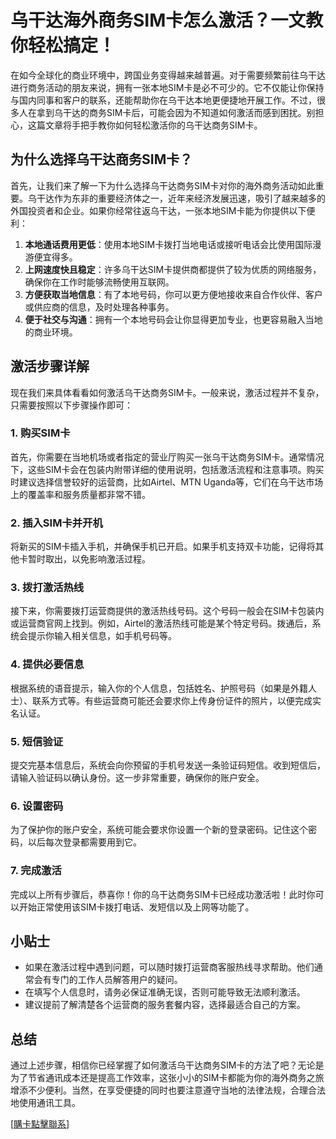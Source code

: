 # 乌干达海外商务SIM卡怎么激活？一文教你轻松搞定！

在如今全球化的商业环境中，跨国业务变得越来越普遍。对于需要频繁前往乌干达进行商务活动的朋友来说，拥有一张本地SIM卡是必不可少的。它不仅能让你保持与国内同事和客户的联系，还能帮助你在乌干达本地更便捷地开展工作。不过，很多人在拿到乌干达的商务SIM卡后，可能会因为不知道如何激活而感到困扰。别担心，这篇文章将手把手教你如何轻松激活你的乌干达商务SIM卡。

## 为什么选择乌干达商务SIM卡？

首先，让我们来了解一下为什么选择乌干达商务SIM卡对你的海外商务活动如此重要。乌干达作为东非的重要经济体之一，近年来经济发展迅速，吸引了越来越多的外国投资者和企业。如果你经常往返乌干达，一张本地SIM卡能为你提供以下便利：

1. **本地通话费用更低**：使用本地SIM卡拨打当地电话或接听电话会比使用国际漫游便宜得多。
2. **上网速度快且稳定**：许多乌干达SIM卡提供商都提供了较为优质的网络服务，确保你在工作时能够流畅使用互联网。
3. **方便获取当地信息**：有了本地号码，你可以更方便地接收来自合作伙伴、客户或供应商的信息，及时处理各种事务。
4. **便于社交与沟通**：拥有一个本地号码会让你显得更加专业，也更容易融入当地的商业环境。

## 激活步骤详解

现在我们来具体看看如何激活乌干达商务SIM卡。一般来说，激活过程并不复杂，只需要按照以下步骤操作即可：

### 1. 购买SIM卡

首先，你需要在当地机场或者指定的营业厅购买一张乌干达商务SIM卡。通常情况下，这些SIM卡会在包装内附带详细的使用说明，包括激活流程和注意事项。购买时建议选择信誉较好的运营商，比如Airtel、MTN Uganda等，它们在乌干达市场上的覆盖率和服务质量都非常不错。

### 2. 插入SIM卡并开机

将新买的SIM卡插入手机，并确保手机已开启。如果手机支持双卡功能，记得将其他卡暂时取出，以免影响激活过程。

### 3. 拨打激活热线

接下来，你需要拨打运营商提供的激活热线号码。这个号码一般会在SIM卡包装内或运营商官网上找到。例如，Airtel的激活热线可能是某个特定号码。拨通后，系统会提示你输入相关信息，如手机号码等。

### 4. 提供必要信息

根据系统的语音提示，输入你的个人信息，包括姓名、护照号码（如果是外籍人士）、联系方式等。有些运营商可能还会要求你上传身份证件的照片，以便完成实名认证。

### 5. 短信验证

提交完基本信息后，系统会向你预留的手机号发送一条验证码短信。收到短信后，请输入验证码以确认身份。这一步非常重要，确保你的账户安全。

### 6. 设置密码

为了保护你的账户安全，系统可能会要求你设置一个新的登录密码。记住这个密码，以后每次登录都需要用到它。

### 7. 完成激活

完成以上所有步骤后，恭喜你！你的乌干达商务SIM卡已经成功激活啦！此时你可以开始正常使用该SIM卡拨打电话、发短信以及上网等功能了。

## 小贴士

- 如果在激活过程中遇到问题，可以随时拨打运营商客服热线寻求帮助。他们通常会有专门的工作人员解答用户的疑问。
- 在填写个人信息时，请务必保证准确无误，否则可能导致无法顺利激活。
- 建议提前了解清楚各个运营商的服务套餐内容，选择最适合自己的方案。

## 总结

通过上述步骤，相信你已经掌握了如何激活乌干达商务SIM卡的方法了吧？无论是为了节省通讯成本还是提高工作效率，这张小小的SIM卡都能为你的海外商务之旅增添不少便利。当然，在享受便捷的同时也要注意遵守当地的法律法规，合理合法地使用通讯工具。

[[購卡點擊聯系](https://t.me/s/esim1088)]